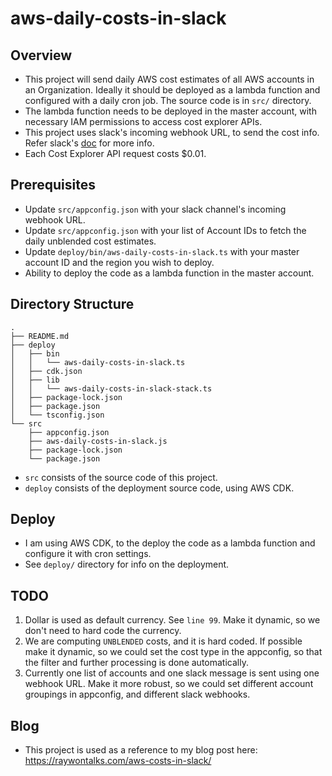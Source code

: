 # aws-daily-costs-in-slack

## Overview
* This project will send daily AWS cost estimates of all AWS accounts in an Organization. Ideally it should be deployed as a lambda function and configured with a daily cron job. The source code is in `src/` directory.
* The lambda function needs to be deployed in the master account, with necessary IAM permissions to access cost explorer APIs.
* This project uses slack's incoming webhook URL, to send the cost info. Refer slack's [doc](https://api.slack.com/messaging/webhooks) for more info.
* Each Cost Explorer API request costs $0.01.

## Prerequisites
* Update `src/appconfig.json` with your slack channel's incoming webhook URL.
* Update `src/appconfig.json` with your list of Account IDs to fetch the daily unblended cost estimates.
* Update `deploy/bin/aws-daily-costs-in-slack.ts` with your master account ID and the region you wish to deploy.
* Ability to deploy the code as a lambda function in the master account.

## Directory Structure

```
.
├── README.md
├── deploy
│   ├── bin
│   │   └── aws-daily-costs-in-slack.ts
│   ├── cdk.json
│   ├── lib
│   │   └── aws-daily-costs-in-slack-stack.ts
│   ├── package-lock.json
│   ├── package.json
│   └── tsconfig.json
└── src
    ├── appconfig.json
    ├── aws-daily-costs-in-slack.js
    ├── package-lock.json
    └── package.json
```

* `src` consists of the source code of this project. 
* `deploy` consists of the deployment source code, using AWS CDK.

## Deploy
* I am using AWS CDK, to the deploy the code as a lambda function and configure it with cron settings.
* See `deploy/` directory for info on the deployment.

## TODO
1. Dollar is used as default currency. See `line 99`. Make it dynamic, so we don't need to hard code the currency.
2. We are computing `UNBLENDED` costs, and it is hard coded. If possible make it dynamic, so we could set the cost type in the appconfig, so that the filter and further processing is done automatically.
3. Currently one list of accounts and one slack message is sent using one webhook URL. Make it more robust, so we could set different account groupings in appconfig, and different slack webhooks.

## Blog

* This project is used as a reference to my blog post here: https://raywontalks.com/aws-costs-in-slack/
